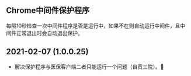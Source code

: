 ## Chrome中间件保护程序

每隔10秒检查一次中间件程序是否是运行中，如果不在则自动运行中间件，且中间件正常退出时会自动退出保护。

## 2021-02-07 (1.0.0.25)

+ 解决保护程序与医保客户端二者只能运行一个问题（自贡三院）。:bug:


